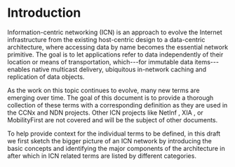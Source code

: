 # Introduction

Information-centric networking (ICN) is an approach to evolve the Internet infrastructure from the existing host-centric design to a data-centric architecture, where accessing data by name becomes the essential network primitive. The goal is to let applications refer to data independently of their location or means of transportation, which---for immutable data items---enables native multicast delivery, ubiquitous in-network caching and replication of data objects.

As the work on this topic continues to evolve, many new terms are emerging over time. The goal of this document is to provide a thorough collection of these terms with a corresponding definition as they are used in the CCNx and NDN projects.  Other ICN projects like NetInf <!-- [](#netinf) -->, XIA <!-- [](#xia) -->, or MobilityFirst <!-- [](#mobility-first) --> are not covered and will be the subject of other documents.

To help provide context for the individual terms to be defined, in this draft we first sketch the bigger picture of an ICN network by introducing the basic concepts and identifying the major components of the architecture in [](#a-sketch-of-the-big-picture-of-icn) after which in [](#terms-by-category) ICN related terms are listed by different categories.
